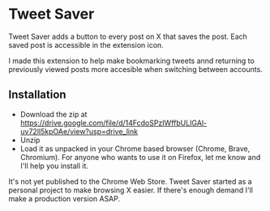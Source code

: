 # Tweet Saver 

Tweet Saver adds a button to every post on X that saves the post. Each saved post is accessible in the extension icon.

I made this extension to help make bookmarking tweets annd returning to previously viewed posts more accesible when switching between accounts. 

## Installation
- Download the zip at https://drive.google.com/file/d/14FcdoSPzIWffbULIGAl-uv72lI5kpOAe/view?usp=drive_link
- Unzip
- Load it as unpacked in your Chrome based browser (Chrome, Brave, Chromium). For anyone who wants to use it on Firefox, let me know and I'll help you install it.

It's not yet published to the Chrome Web Store. Tweet Saver started as a personal project to make browsing X easier. If there's enough demand I'll make a production version ASAP.
 
